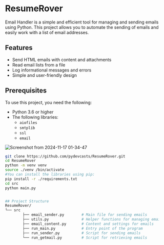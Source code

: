# ResumeRover

Email Handler is a simple and efficient tool for managing and sending emails using Python. This project allows you to automate the sending of emails and easily work with a list of email addresses.

## Features

- Send HTML emails with content and attachments
- Read email lists from a file
- Log informational messages and errors
- Simple and user-friendly design

## Prerequisites

To use this project, you need the following:

- Python 3.6 or higher
- The following libraries:
  - `aiofiles`
  - `smtplib`
  - `ssl`
  - `email`
  

![Screenshot from 2024-11-17 01-34-47](https://github.com/user-attachments/assets/1d72cd98-9b07-4f7d-9783-deed955af286)

  

```bash
git clone https://github.com/pydevcasts/ResumeRover.git
cd ResumeRover
python -m venv venv
source ./venv /bin/activate
#You can install the libraries using pip:
pip install -r ./requirements.txt
cd src
python main.py


## Project Structure
ResumeRover/
└── src  
        ├── email_sender.py        # Main file for sending emails
        ├── utils.py               # Helper functions for managing emails
        ├── email_content.py       # Content and settings for emails
        ├── run_main.py            # Entry point of the program
        ├── run_sender.py          # Script for sending emails
        └── run_getmail.py         # Script for retrieving emails
